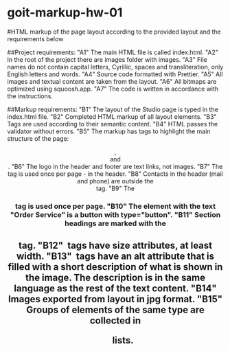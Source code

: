 # goit-markup-hw-01
#HTML markup of the page layout according to the provided layout and the requirements below

##Project requirements:
"A1" The main HTML file is called index.html.
"A2" In the root of the project there are images folder with images.
"A3" File names do not contain capital letters, Cyrillic, spaces and transliteration, only English letters and words.
"A4" Source code formatted with Prettier.
"A5" All images and textual content are taken from the layout.
"A6" All bitmaps are optimized using squoosh.app.
"A7" The code is written in accordance with the instructions.

##Markup requirements:
"B1" The layout of the Studio page is typed in the index.html file.
"B2" Completed HTML markup of all layout elements.
"B3" Tags are used according to their semantic content.
"B4" HTML passes the validator without errors.
"B5" The markup has tags to highlight the main structure of the page: <header>, <main> and <footer>.
"B6" The logo in the header and footer are text links, not images.
"B7" The <nav> tag is used once per page - in the header.
"B8" Contacts in the header (mail and phone) are outside the <nav> tag.
"B9" The <h1> tag is used once per page.
"B10" The element with the text "Order Service" is a button with type="button".
"B11" Section headings are marked with the <h2> tag.
"B12" <img> tags have size attributes, at least width.
"B13" <img> tags have an alt attribute that is filled with a short description of what is shown in the image. The description is in the same language as the rest of the text content.
"B14" Images exported from layout in jpg format.
"B15" Groups of elements of the same type are collected in <ul> lists.

